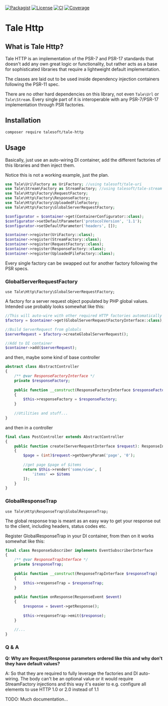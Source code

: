
[![Packagist](https://img.shields.io/packagist/v/talesoft/tale-http.svg?style=for-the-badge)](https://packagist.org/packages/talesoft/tale-http)
[![License](https://img.shields.io/github/license/Talesoft/tale-http.svg?style=for-the-badge)](https://github.com/Talesoft/tale-http/blob/master/LICENSE.md)
[![CI](https://img.shields.io/travis/Talesoft/tale-http.svg?style=for-the-badge)](https://travis-ci.org/Talesoft/tale-http)
[![Coverage](https://img.shields.io/codeclimate/coverage/Talesoft/tale-http.svg?style=for-the-badge)](https://codeclimate.com/github/Talesoft/tale-http)

Tale Http
=========

What is Tale Http?
------------------

Tale HTTP is an implementation of the PSR-7 and PSR-17 standards
that doesn't add any own great logic or functionality, but rather
acts as a base for sophisticated libraries that require a lightweight
default implementation.

The classes are laid out to be used inside dependency injection
containers following the PSR-11 spec.

There are no other hard dependencies on this library, not even
`Tale\Url` or `Tale\Stream`. Every single part of it is interoperable 
with any PSR-7/PSR-17 implementation through PSR factories.


Installation
------------

```bash
composer require talesoft/tale-http
```

Usage
-----

Basically, just use an auto-wiring DI container, add the
different factories of this libraries and then inject them.

Notice this is not a working example, just the plan.

```php
use Tale\Uri\Factory as UriFactory; //using talesoft/tale-uri
use Tale\Stream\Factory as StreamFactory; //using talesoft/tale-stream
use Tale\Http\Factory\RequestFactory;
use Tale\Http\Factory\ResponseFactory;
use Tale\Http\Factory\UploadedFileFactory;
use Tale\Http\Factory\GlobalServerRequestFactory;

$configurator = $container->get(ContainerConfigurator::class);
$configurator->setDefaultParameter('protocolVersion', '1.1');
$configurator->setDefaultParameter('headers', []);

$container->register(UriFactory::class);
$container->register(StreamFactory::class);
$container->register(RequestFactory::class);
$container->register(ResponseFactory::class);
$container->register(UploadedFileFactory::class);
```

Every single factory can be swapped out for another factory
following the PSR specs.

### GlobalServerRequestFactory

`use Tale\Http\Factory\GlobalServerRequestFactory;`

A factory for a server request object populated by PHP global
values. Intended use probably looks somewhat like this:

```php
//This will auto-wire with other required HTTP factories automatically
$factory = $container->get(GlobalServerRequestFactoryInterface::class);

//Build ServerRequest from globals
$serverRequest = $factory->createGlobalServerRequest();

//Add to DI container
$container->add($serverRequest);
```

and then, maybe some kind of base controller

```php
abstract class AbstractController
{
    /** @var ResponseFactoryInterface */
    private $responseFactory;
    
    public function __construct(ResponseFactoryInterface $responseFactory)
    {
        $this->responseFactory = $responseFactory;
    }
    
    //Utilities and stuff...
}
```

and then in a controller

```php
final class PostController extends AbstractController
{
    public function create(ServerRequestInterface $request): ResponseInterface
    {
        $page = (int)$request->getQueryParam('page', '0');
        
        //get page $page of $items
        return $this->render('some/view', [
            'items' => $items
        ]);
    }
}
```

### GlobalResponseTrap

`use Tale\Http\ResponseTrap\GlobalResponseTrap;`

The global response trap is meant as an easy way to get your
response out to the client, including headers, status codes etc.

Register GlobalResponseTrap in your DI container, from then on
it works somewhat like this:

```php
final class ResponseSubscriber implements EventSubscriberInterface
{
    /** @var ResponseTrapInterface */
    private $responseTrap;
    
    public function __construct(ResponseTrapInterface $responseTrap)
    {
        $this->responseTrap = $responseTrap;
    }
    
    public function onResponse(ResponseEvent $event)
    {
        $response = $event->getResponse();
        
        $this->responseTrap->emit($response);
    }
    
    //...
}
```

### Q & A

**Q: Why are Request/Response parameters ordered like this and why don't 
they have default values?**

A: So that they are required to fully leverage the factories and DI auto-wiring. 
The body can't be an optional value or it would require StreamFactory injections
and this way it's easier to e.g. configure all elements to use
HTTP 1.0 or 2.0 instead of 1.1

TODO: Much documentation...